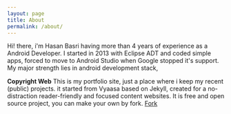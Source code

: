 ```yaml
---
layout: page
title: About
permalink: /about/
---
```


Hi! there, i'm Hasan Basri having more than 4 years of experience as a Android Developer. I started in 2013 with Eclipse ADT and coded simple apps, forced to move to Android Studio when Google stopped it's support. My major strength lies in android development stack, 
 
**Copyright Web**
This is my portfolio site, just a place where i keep my recent (public) projects.  it started from Vyaasa based on Jekyll, created for a no-distraction reader-friendly and focused content websites. It is free and open source project, you can make your own by fork.
<a class="github-button" href="https://github.com/creatorb/creatorb.github.io/fork" data-icon="octicon-repo-forked" aria-label="Fork creatorb/creatorb.github.io on GitHub">Fork</a>
<script async defer src="https://buttons.github.io/buttons.js"></script>
<!--stackedit_data:
eyJoaXN0b3J5IjpbLTEwNDUwNDc1NSwxMDQzMDcxNzc3LC0xMT
I2Nzg1NzYyXX0=
-->